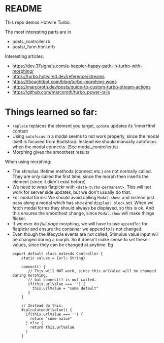 # README

This repo demos Hotwire Turbo.

The most interesting parts are in

* posts_controller.rb
* posts/_form.html.erb

Interesting articles:

* https://dev.37signals.com/a-happier-happy-path-in-turbo-with-morphing/
* https://turbo.hotwired.dev/reference/streams
* https://thoughtbot.com/blog/turbo-morphing-woes
* https://marcoroth.dev/posts/guide-to-custom-turbo-stream-actions
* https://github.com/marcoroth/turbo_power-rails

# Things learned so far:

* `replace` replaces the element you target, `update` updates its 'innerHtml' content
* Using `autofocus` in a modal seems to not work properly, since the modal itself is focused from Bootstrap. Instead we
  should manually autofocus when the modal connects. (See modal_controller.ts)
* Morphing gives the smoothest results

When using morphing:

* The stimulus lifetime methods (connect etc.) are not normally called. They are only called the first time, since
  the morph then inserts the element (since it didn't exist before)
* We need to wrap flatpickr with `<data-turbo-permanent>`. This will not work for server side updates,
  but we don't usually do that.
* For modal forms: We should avoid calling `Modal.show`, and instead just pass along a modal which has `show` and
  `display: block` set. When we fetch modal forms they should always be displayed, so this is ok. And this ensures the
  smoothest change, since `Modal.show` will make things flicker.
* If we ever do *full page* morphing, we will have to use `appendTo:` for flatpickr and ensure the container we append
  to is not changed.
* Even though the lifecycle events are not called, Stimulus value input will be changed during a morph. So it doesn't
  make sense to set these values, since they can be changed at anytime. Eg 
  ```
  export default class extends Controller {
      static values = {url: String}

      connect() {
         // This will NOT work, since this.urlValue will be changed during morphing, 
         // but connect() is not called.
         if(this.urlValue === '') {       
           this.urlValue = "some default"
         }
      } 
      
      // Instead do this:
      #calculatedUrlValue() {
        if(this.urlValue === '') {       
          return "some value"
        } else {       
          return this.urlValue
        }
      } 
  ```
